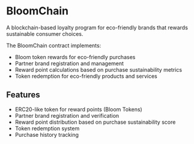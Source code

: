 # BloomChain
A blockchain-based loyalty program for eco-friendly brands that rewards sustainable consumer choices.

The BloomChain contract implements:
- Bloom token rewards for eco-friendly purchases
- Partner brand registration and management
- Reward point calculations based on purchase sustainability metrics
- Token redemption for eco-friendly products and services

## Features
- ERC20-like token for reward points (Bloom Tokens)
- Partner brand registration and verification
- Reward point distribution based on purchase sustainability score
- Token redemption system
- Purchase history tracking